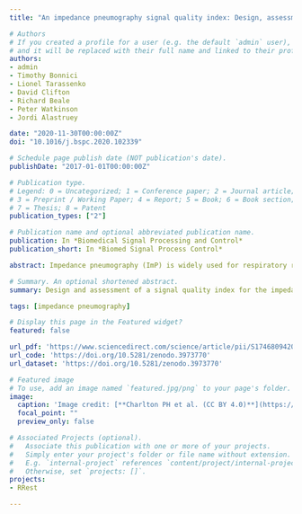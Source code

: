 ```yaml
---
title: "An impedance pneumography signal quality index: Design, assessment and application to respiratory rate monitoring"

# Authors
# If you created a profile for a user (e.g. the default `admin` user), write the username (folder name) here 
# and it will be replaced with their full name and linked to their profile.
authors:
- admin
- Timothy Bonnici
- Lionel Tarassenko
- David Clifton
- Richard Beale
- Peter Watkinson
- Jordi Alastruey

date: "2020-11-30T00:00:00Z"
doi: "10.1016/j.bspc.2020.102339"

# Schedule page publish date (NOT publication's date).
publishDate: "2017-01-01T00:00:00Z"

# Publication type.
# Legend: 0 = Uncategorized; 1 = Conference paper; 2 = Journal article;
# 3 = Preprint / Working Paper; 4 = Report; 5 = Book; 6 = Book section;
# 7 = Thesis; 8 = Patent
publication_types: ["2"]

# Publication name and optional abbreviated publication name.
publication: In *Biomedical Signal Processing and Control*
publication_short: In *Biomed Signal Process Control*

abstract: Impedance pneumography (ImP) is widely used for respiratory rate (RR) monitoring. However, ImP-derived RRs can be imprecise. The aim of this study was to develop a signal quality index (SQI) for the ImP signal, and couple it with a RR algorithm, to improve RR monitoring. An SQI was designed which identifies candidate breaths and assesses signal quality using&#58; the variation in detected breath durations, how well peaks and troughs are defined, and the similarity of breath morphologies. The SQI categorises 32 s signal segments as either high or low quality. Its performance was evaluated using two critical care datasets. RRs were estimated from high-quality segments using a RR algorithm, and compared with reference RRs derived from manual annotations. The SQI had a sensitivity of 77.7%, and specificity of 82.3%. RRs estimated from segments classified as high quality were accurate and precise, with mean absolute errors of 0.21 and 0.40 breaths per minute (bpm) on the two datasets. Clinical monitor RRs were significantly less precise. The SQI classified 34.9% of real-world data as high quality. In conclusion, the proposed SQI accurately identifies high-quality segments, and RRs estimated from those segments are precise enough for clinical decision making. This SQI may improve RR monitoring in critical care. Further work should assess it with wearable sensor data.

# Summary. An optional shortened abstract.
summary: Design and assessment of a signal quality index for the impedance pneumography signal, and demonstration of its utility for respiratory rate monitoring.

tags: [impedance pneumography]

# Display this page in the Featured widget?
featured: false

url_pdf: 'https://www.sciencedirect.com/science/article/pii/S1746809420304535/pdfft?md5=5e1d652e5a0ec73e95458825b143b0de&pid=1-s2.0-S1746809420304535-main.pdf'
url_code: 'https://doi.org/10.5281/zenodo.3973770'
url_dataset: 'https://doi.org/10.5281/zenodo.3973770'

# Featured image
# To use, add an image named `featured.jpg/png` to your page's folder. 
image:
  caption: 'Image credit: [**Charlton PH et al. (CC BY 4.0)**](https://ars.els-cdn.com/content/image/1-s2.0-S1746809420304535-gr1.jpg)'
  focal_point: ""
  preview_only: false

# Associated Projects (optional).
#   Associate this publication with one or more of your projects.
#   Simply enter your project's folder or file name without extension.
#   E.g. `internal-project` references `content/project/internal-project/index.md`.
#   Otherwise, set `projects: []`.
projects:
- RRest

---
```

